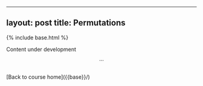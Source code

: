
---
layout: post
title: Permutations
---

{% include base.html %}


Content under development $$\ldots$$


<br/>
[Back to course home]({{base}}/)